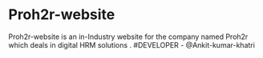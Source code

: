 # Proh2r-website
Proh2r-website is an in-Industry website for the company named Proh2r which deals in digital HRM solutions . #DEVELOPER - @Ankit-kumar-khatri 
